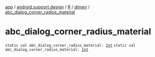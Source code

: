 [app](../../../index.md) / [android.support.design](../../index.md) / [R](../index.md) / [dimen](index.md) / [abc_dialog_corner_radius_material](./abc_dialog_corner_radius_material.md)

# abc_dialog_corner_radius_material

`static val abc_dialog_corner_radius_material: `[`Int`](https://kotlinlang.org/api/latest/jvm/stdlib/kotlin/-int/index.html)
`static val abc_dialog_corner_radius_material: `[`Int`](https://kotlinlang.org/api/latest/jvm/stdlib/kotlin/-int/index.html)